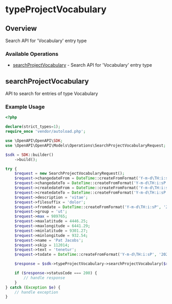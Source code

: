 # typeProjectVocabulary

## Overview

Search API for 'Vocabulary' entry type

### Available Operations

* [searchProjectVocabulary](#searchprojectvocabulary) - Search API for 'Vocabulary' entry type

## searchProjectVocabulary

API to search for entries of type Vocabulary

### Example Usage

```php
<?php

declare(strict_types=1);
require_once 'vendor/autoload.php';

use \OpenAPI\OpenAPI\SDK;
use \OpenAPI\OpenAPI\Models\Operations\SearchProjectVocabularyRequest;

$sdk = SDK::builder()
    ->build();

try {
    $request = new SearchProjectVocabularyRequest();
    $request->changedateFrom = DateTime::createFromFormat('Y-m-d\TH:i:sP', '2022-05-24T10:46:29.092Z');
    $request->changedateTo = DateTime::createFromFormat('Y-m-d\TH:i:sP', '2022-09-17T14:08:59.849Z');
    $request->createdateFrom = DateTime::createFromFormat('Y-m-d\TH:i:sP', '2022-04-21T20:29:31.570Z');
    $request->createdateTo = DateTime::createFromFormat('Y-m-d\TH:i:sP', '2022-02-09T20:46:26.848Z');
    $request->description = 'vitae';
    $request->filesuffix = 'dolor';
    $request->fromdate = DateTime::createFromFormat('Y-m-d\TH:i:sP', '2022-06-17T22:36:10.251Z');
    $request->group = 'ut';
    $request->max = 989765;
    $request->maxlatitude = 4446.25;
    $request->maxlongitude = 6441.29;
    $request->minlatitude = 9301.27;
    $request->minlongitude = 932.54;
    $request->name = 'Pat Jacobs';
    $request->skip = 112014;
    $request->text = 'tenetur';
    $request->todate = DateTime::createFromFormat('Y-m-d\TH:i:sP', '2022-09-25T19:14:36.297Z');

    $response = $sdk->typeProjectVocabulary->searchProjectVocabulary($request);

    if ($response->statusCode === 200) {
        // handle response
    }
} catch (Exception $e) {
    // handle exception
}
```
